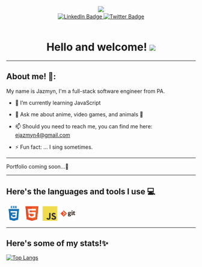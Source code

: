 
<div id="header" align="center">
  <img src="https://media.giphy.com/media/2IudUHdI075HL02Pkk/giphy.gif" width="300"/>
</div>
<div id="badges" align="center">
  <a href="(https://www.linkedin.com/in/jazmyn-edwards-b11173b5)">
    <img src="https://img.shields.io/badge/LinkedIn-blue?style=for-the-badge&logo=linkedin&logoColor=white" alt="LinkedIn Badge"/>
  </a>
  <a href="(https://twitter.com/JazzaCodes">
    <img src="https://img.shields.io/badge/Twitter-blue?style=for-the-badge&logo=twitter&logoColor=white" alt="Twitter Badge"/>
  </a>
</div>
<div align="center">
<img src="https://komarev.com/ghpvc/?username=JazzaCodes&style=flat-square&color=blue" alt=""/>
</div>
<h1 align="center">
 Hello and welcome!
  <img src="https://media.giphy.com/media/hvRJCLFzcasrR4ia7z/giphy.gif" width="30px"/>
</h1>

<hr>

<h2>About me! 🥰:</h2>

My name is Jazmyn, I'm a full-stack software engineer from PA.

- 🌱 I’m currently learning JavaScript
  
- 💬 Ask me about anime, video games, and animals 🐶

- 📫 Should you need to reach me, you can find me here: ejazmyn4@gmail.com
  
- ⚡ Fun fact: ... I sing sometimes.

<hr> 

Portfolio coming soon...💭

<hr>
<h2>Here's the languages and tools I use 💻</h2>

<div>
  <img src="https://github.com/devicons/devicon/blob/master/icons/css3/css3-plain-wordmark.svg"  title="CSS3" alt="CSS" width="40" height="40"/>&nbsp;
  <img src="https://github.com/devicons/devicon/blob/master/icons/html5/html5-original.svg" title="HTML5" alt="HTML" width="40" height="40"/>&nbsp;
  <img src="https://github.com/devicons/devicon/blob/master/icons/javascript/javascript-original.svg" title="JavaScript" alt="JavaScript" width="40" height="40"/>&nbsp;
  <img src="https://github.com/devicons/devicon/blob/master/icons/git/git-original-wordmark.svg" title="Git" **alt="Git" width="40" height="40"/>
</div>

<hr>
<h2>Here's some of my stats!✨</h2>

[![Top Langs](https://github-readme-stats.vercel.app/api/top-langs/?username=JazzaCodes&layout=compact&theme=vision-friendly-dark)](https://github.com/anuraghazra/github-readme-stats)
